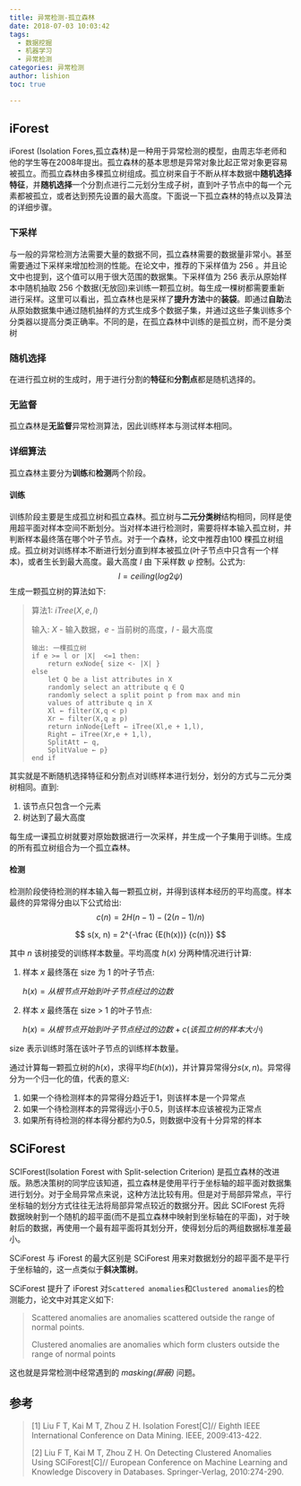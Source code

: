 ```yaml
---
title: 异常检测-孤立森林
date: 2018-07-03 10:03:42
tags:
  - 数据挖掘
  - 机器学习
  - 异常检测
categories: 异常检测
author: lishion
toc: true

---
```


## iForest

iForest (Isolation Fores,孤立森林)是一种用于异常检测的模型，由周志华老师和他的学生等在2008年提出。孤立森林的基本思想是异常对象比起正常对象更容易被孤立。而孤立森林由多棵孤立树组成。孤立树来自于不断从样本数据中**随机选择特征**，并**随机选择**一个分割点进行二元划分生成子树，直到叶子节点中的每一个元素都被孤立，或者达到预先设置的最大高度。下面说一下孤立森林的特点以及算法的详细步骤。

### 下采样

与一般的异常检测方法需要大量的数据不同，孤立森林需要的数据量非常小。甚至需要通过下采样来增加检测的性能。在论文中，推荐的下采样值为 256 。并且论文中也提到，这个值可以用于很大范围的数据集。下采样值为 256 表示从原始样本中随机抽取 256 个数据(无放回)来训练一颗孤立树。每生成一棵树都需要重新进行采样。这里可以看出，孤立森林也是采样了**提升方法**中的**装袋**。即通过**自助**法从原始数据集中通过随机抽样的方式生成多个数据子集，并通过这些子集训练多个分类器以提高分类正确率。不同的是，在孤立森林中训练的是孤立树，而不是分类树

### 随机选择

在进行孤立树的生成时，用于进行分割的**特征**和**分割点**都是随机选择的。

### 无监督

孤立森林是**无监督**异常检测算法，因此训练样本与测试样本相同。


### 详细算法

孤立森林主要分为**训练**和**检测**两个阶段。

#### 训练

训练阶段主要是生成孤立树和孤立森林。孤立树与**二元分类树**结构相同，同样是使用超平面对样本空间不断划分。当对样本进行检测时，需要将样本输入孤立树，并判断样本最终落在哪个叶子节点。对于一个森林，论文中推荐由100 棵孤立树组成。孤立树对训练样本不断进行划分直到样本被孤立(叶子节点中只含有一个样本)，或者生长到最大高度。最大高度 $l$ 由 下采样数 $ψ$ 控制。公式为:
$$
l = ceiling(log2 ψ)
$$
生成一颗孤立树的算法如下:

> 算法1: $iTree(X,e,l)$ 
>
> 输入: $X$ - 输入数据，$e$ - 当前树的高度，$l$ - 最大高度 
>
> ```
> 输出: 一棵孤立树
> if e >= l or |X|  <=1 then:
>     return exNode{ size <- |X| }
> else 
>     let Q be a list attributes in X
>     randomly select an attribute q ∈ Q
>     randomly select a split point p from max and min
>     values of attribute q in X
>     Xl ← filter(X,q < p)
>     Xr ← filter(X,q ≥ p)
>     return inNode{Left ← iTree(Xl,e + 1,l),
>     Right ← iTree(Xr,e + 1,l),
>     SplitAtt ← q,
>     SplitValue ← p}
> end if
> ```



其实就是不断随机选择特征和分割点对训练样本进行划分，划分的方式与二元分类树相同。直到:

1. 该节点只包含一个元素
2. 树达到了最大高度

每生成一课孤立树就要对原始数据进行一次采样，并生成一个子集用于训练。生成的所有孤立树组合为一个孤立森林。

#### 检测

检测阶段使待检测的样本输入每一颗孤立树，并得到该样本经历的平均高度。样本最终的异常得分由以下公式给出:
$$
c(n) = 2H(n − 1) − (2(n − 1)/n)
$$

$$
s(x, n) = 2^{-\frac {E(h(x))} {c(n)}}
$$

其中 $n$ 该树接受的训练样本数量。平均高度 $h(x)$ 分两种情况进行计算:

1. 样本 $x$ 最终落在 size 为 1 的叶子节点:

   $h(x)=从根节点开始到叶子节点经过的边数$ 

2. 样本 $x$ 最终落在 size > 1 的叶子节点:

   $h(x)=从根节点开始到叶子节点经过的边数 + c(该孤立树的样本大小)$

size 表示训练时落在该叶子节点的训练样本数量。

通过计算每一颗孤立树的$h(x)$，求得平均$E(h(x))$，并计算异常得分$s(x,n)$。异常得分为一个归一化的值，代表的意义:

1. 如果一个待检测样本的异常得分趋近于1，则该样本是一个异常点
2. 如果一个待检测样本的异常得远小于0.5，则该样本应该被视为正常点
3. 如果所有待检测的样本得分都约为0.5，则数据中没有十分异常的样本

## SCiForest

SCIForest(Isolation Forest with Split-selection Criterion) 是孤立森林的改进版。熟悉决策树的同学应该知道，孤立森林是使用平行于坐标轴的超平面对数据集进行划分。对于全局异常点来说，这种方法比较有用。但是对于局部异常点，平行坐标轴的划分方式往往无法将局部异常点较近的数据分开。因此 SCIForest 先将数据映射到一个随机的超平面(而不是孤立森林中映射到坐标轴在的平面)，对于映射后的数据，再使用一个最有超平面将其划分开，使得划分后的两组数据标准差最小。

SCiForest 与 iForest 的最大区别是 SCiForest 用来对数据划分的超平面不是平行于坐标轴的，这一点类似于**斜决策树**。

SCiForest 提升了 iForest 对`Scattered anomalies`和`Clustered anomalies`的检测能力，论文中对其定义如下:

> Scattered anomalies are anomalies scattered outside the range of normal
> points.
>
> Clustered anomalies are anomalies which form clusters outside the
> range of normal points

这也就是异常检测中经常遇到的 *masking(屏蔽)* 问题。

## 参考

> [1] Liu F T, Kai M T, Zhou Z H. Isolation Forest[C]// Eighth IEEE International Conference on Data Mining. IEEE, 2009:413-422.
>
> [2] Liu F T, Kai M T, Zhou Z H. On Detecting Clustered Anomalies Using SCiForest[C]// European Conference on Machine Learning and Knowledge Discovery in Databases. Springer-Verlag, 2010:274-290.



